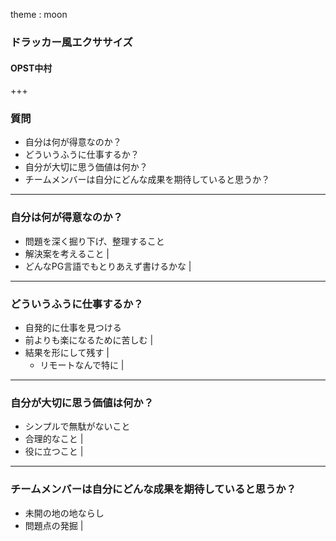 
theme : moon

### ドラッカー風エクササイズ

#### OPST中村

+++

### 質問

- 自分は何が得意なのか？
- どういうふうに仕事するか？
- 自分が大切に思う価値は何か？
- チームメンバーは自分にどんな成果を期待していると思うか？

---

### 自分は何が得意なのか？

- 問題を深く掘り下げ、整理すること
- 解決案を考えること |
- どんなPG言語でもとりあえず書けるかな |

---

### どういうふうに仕事するか？

- 自発的に仕事を見つける
- 前よりも楽になるために苦しむ |
- 結果を形にして残す |
  - リモートなんで特に |

---

### 自分が大切に思う価値は何か？

- シンプルで無駄がないこと
- 合理的なこと |
- 役に立つこと |

---

### チームメンバーは自分にどんな成果を期待していると思うか？

- 未開の地の地ならし
- 問題点の発掘 |